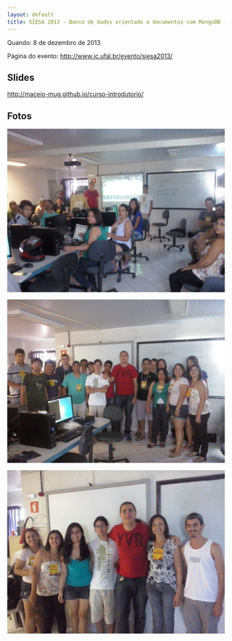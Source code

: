 ```yaml
---
layout: default
title: SIESA 2013 - Banco de dados orientado a documentos com MongoDB - Maceió MongoDB User Group
---
```


Quando: 8 de dezembro de 2013

Página do evento: http://www.ic.ufal.br/evento/siesa2013/

## Slides

http://maceio-mug.github.io/curso-introdutorio/

## Fotos

![](fotos/1.jpeg)

![](fotos/2.jpeg)

![](fotos/3.jpeg)
